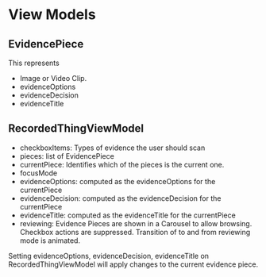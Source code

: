 # View Models

## EvidencePiece

This represents 

- Image or Video Clip.
- evidenceOptions
- evidenceDecision
- evidenceTitle


## RecordedThingViewModel

- checkboxItems: Types of evidence the user should scan
- pieces: list of EvidencePiece
- currentPiece: Identifies which of the pieces is the current one.
- focusMode
- evidenceOptions: computed as the evidenceOptions for the currentPiece
- evidenceDecision: computed as the evidenceDecision for the currentPiece
- evidenceTitle: computed as the evidenceTitle for the currentPiece
- reviewing: Evidence Pieces are shown in a Carousel to allow browsing. Checkbox actions are suppressed. Transition of to and from reviewing mode is animated.

Setting evidenceOptions, evidenceDecision, evidenceTitle on RecordedThingViewModel will apply changes to the current evidence piece.
